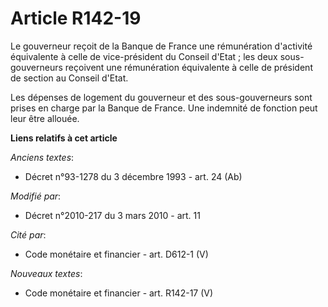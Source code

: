 # Article R142-19

Le gouverneur reçoit de la Banque de France une rémunération d'activité équivalente à celle de vice-président du Conseil
d'Etat ; les deux sous-gouverneurs reçoivent une rémunération équivalente à celle de président de section au Conseil d'Etat. 

Les dépenses de logement du gouverneur et des sous-gouverneurs sont prises en charge par la Banque de France. Une indemnité
de fonction peut leur être allouée.

**Liens relatifs à cet article**

_Anciens textes_:

  - Décret n°93-1278 du 3 décembre 1993 - art. 24 (Ab)

_Modifié par_:

  - Décret n°2010-217 du 3 mars 2010 - art. 11

_Cité par_:

  - Code monétaire et financier - art. D612-1 (V)

_Nouveaux textes_:

  - Code monétaire et financier - art. R142-17 (V)
